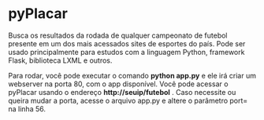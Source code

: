 # pyPlacar
Busca os resultados da rodada de qualquer campeonato de futebol presente em um dos mais acessados sites de esportes do país.
Pode ser usado principalmente para estudos com a linguagem Python, framework Flask, biblioteca LXML e outros.

Para rodar, você pode executar o comando <b>python app.py</b> e ele irá criar um webserver na porta 80, com o app disponível.
Você pode acessar o pyPlacar usando o endereço <b>http://seuip/futebol</b> .
Caso necessite ou queira mudar a porta, acesse o arquivo app.py e altere o parâmetro port= na linha 56.